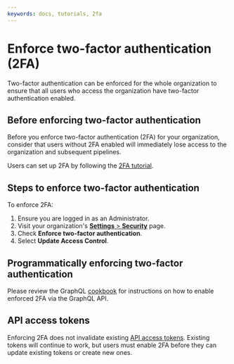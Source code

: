 ```yaml
---
keywords: docs, tutorials, 2fa
---
```


# Enforce two-factor authentication (2FA)

Two-factor authentication can be enforced for the whole organization to ensure
that all users who access the organization have two-factor authentication enabled.

## Before enforcing two-factor authentication

Before you enforce two-factor authentication (2FA) for your organization, consider
that users without 2FA enabled will immediately lose access to the organization
and subsequent pipelines.

Users can set up 2FA by following the [2FA tutorial].

## Steps to enforce two-factor authentication

To enforce 2FA:

1. Ensure you are logged in as an Administrator.
1. Visit your organization's [**Settings** > **Security**](https://buildkite.com/organizations/~/security) page.
1. Check **Enforce two-factor authentication**.
1. Select **Update Access Control**.

## Programmatically enforcing two-factor authentication

Please review the GraphQL [cookbook] for instructions on how to enable
enforced 2FA via the GraphQL API.

[cookbook]: </docs/apis/graphql/cookbooks/organizations#enforce-two-factor-authentication-2fa-for-your-organization>
[2FA tutorial]: </docs/platform/tutorials/2fa>

## API access tokens

Enforcing 2FA does not invalidate existing [API access tokens][access-tokens]. Existing tokens will
continue to work, but users must enable 2FA before they can update existing tokens or create new ones.

[access-tokens]: </docs/apis/managing-api-tokens>
